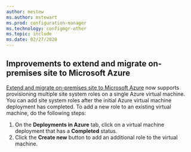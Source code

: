 ```yaml
---
author: mestew
ms.author: mstewart
ms.prod: configuration-manager
ms.technology: configmgr-other
ms.topic: include
ms.date: 02/27/2020
---
```


## <a name="bkmk_extend"></a> Improvements to extend and migrate on-premises site to Microsoft Azure
<!--6307931-->
[Extend and migrate on-premises site to Microsoft Azure](/configmgr/core/support/azure-migration-tool) now supports provisioning multiple site system roles on a single Azure virtual machine. You can add site system roles after the initial Azure virtual machine deployment has completed. To add a new role to an existing virtual machine, do the following steps:
1. On the **Deployments in Azure** tab, click on a virtual machine deployment that has a **Completed** status.
1. Click the **Create new** button to add an additional role to the virtual machine.
